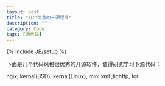 ```yaml
---
layout: post
title: "几个优秀的开源程序"
description: ""
category: Code
tags: [源代码]
---
```

{% include JB/setup %}

下面是几个代码风格很优秀的开源软件，值得研究学习下源代码：

ngix, kernal(BSD), kernal(Linux), mini xml ,lighttp, tor

